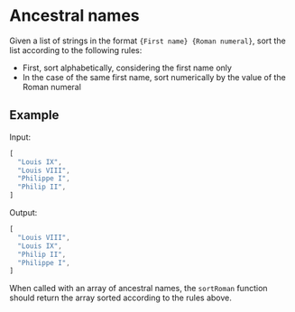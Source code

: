 # Ancestral names

Given a list of strings in the format `{First name} {Roman numeral}`, sort the list according to the following rules:

- First, sort alphabetically, considering the first name only
- In the case of the same first name, sort numerically by the value of the Roman numeral

## Example

Input:

<!-- prettier-ignore -->
```js
[
  "Louis IX",
  "Louis VIII",
  "Philippe I",
  "Philip II",
]
```

Output:

<!-- prettier-ignore -->
```js
[
  "Louis VIII",
  "Louis IX",
  "Philip II",
  "Philippe I",
]
```

When called with an array of ancestral names, the `sortRoman` function should return the array sorted according to the rules above.
